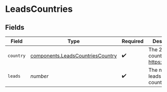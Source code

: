 # LeadsCountries


## Fields

| Field                                                                                | Type                                                                                 | Required                                                                             | Description                                                                          |
| ------------------------------------------------------------------------------------ | ------------------------------------------------------------------------------------ | ------------------------------------------------------------------------------------ | ------------------------------------------------------------------------------------ |
| `country`                                                                            | [components.LeadsCountriesCountry](../../models/components/leadscountriescountry.md) | :heavy_check_mark:                                                                   | The 2-letter country code: https://d.to/geo                                          |
| `leads`                                                                              | *number*                                                                             | :heavy_check_mark:                                                                   | The number of leads from this country                                                |